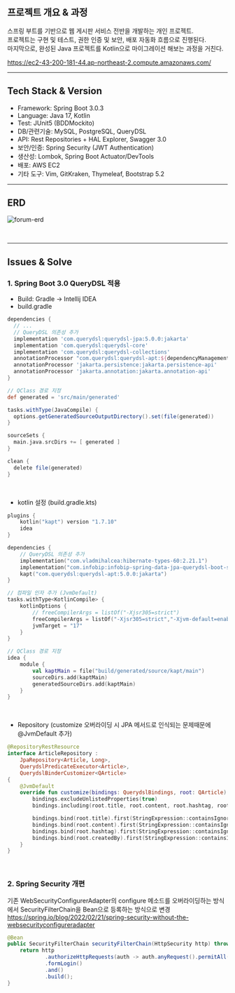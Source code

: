 ## 프로젝트 개요 & 과정
스프링 부트를 기반으로 웹 게시판 서비스 전반을 개발하는 개인 프로젝트. <br/>
프로젝트는 구현 및 테스트, 권한 인증 및 보안, 배포 자동화 흐름으로 진행된다. <br/>
마지막으로, 완성된 Java 프로젝트를 Kotlin으로 마이그레이션 해보는 과정을 거친다.

https://ec2-43-200-181-44.ap-northeast-2.compute.amazonaws.com/

---
## Tech Stack & Version
- Framework: Spring Boot 3.0.3
- Language: Java 17, Kotlin
- Test: JUnit5 (BDDMockito)
- DB/관련기술: MySQL, PostgreSQL, QueryDSL
- API: Rest Repositories + HAL Explorer, Swagger 3.0
- 보안/인증: Spring Security (JWT Authentication)
- 생산성: Lombok, Spring Boot Actuator/DevTools
- 배포: AWS EC2
- 기타 도구: Vim, GitKraken, Thymeleaf, Bootstrap 5.2

---

## ERD
![forum-erd](https://user-images.githubusercontent.com/95991654/224528500-f01aa2b4-d204-4643-af02-8d275aeae4d7.svg)

<br/>

---

## Issues & Solve
### 1. Spring Boot 3.0 QueryDSL 적용
- Build: Gradle -> Intellij IDEA
- build.gradle

```groovy
dependencies {
  // ...
  // QueryDSL 의존성 추가
  implementation 'com.querydsl:querydsl-jpa:5.0.0:jakarta'
  implementation 'com.querydsl:querydsl-core'
  implementation 'com.querydsl:querydsl-collections'
  annotationProcessor "com.querydsl:querydsl-apt:${dependencyManagement.importedProperties['querydsl.version']}:jakarta"
  annotationProcessor 'jakarta.persistence:jakarta.persistence-api'
  annotationProcessor 'jakarta.annotation:jakarta.annotation-api'
}

// QClass 경로 지정
def generated = 'src/main/generated'

tasks.withType(JavaCompile) {
  options.getGeneratedSourceOutputDirectory().set(file(generated))
}

sourceSets {
  main.java.srcDirs += [ generated ]
}

clean {
  delete file(generated)
}
```

<br/>

- kotlin 설정 (build.gradle.kts)
```kotlin
plugins {
    kotlin("kapt") version "1.7.10"
    idea
}

dependencies {
    // QueryDSL 의존성 추가
    implementation("com.vladmihalcea:hibernate-types-60:2.21.1")
    implementation("com.infobip:infobip-spring-data-jpa-querydsl-boot-starter:8.1.0")
    kapt("com.querydsl:querydsl-apt:5.0.0:jakarta")
}

// 컴파일 인자 추가 (JvmDefault)
tasks.withType<KotlinCompile> {
    kotlinOptions {
        // freeCompilerArgs = listOf("-Xjsr305=strict")
        freeCompilerArgs = listOf("-Xjsr305=strict","-Xjvm-default=enable")
        jvmTarget = "17"
    }
}

// QClass 경로 지정
idea {
    module {
        val kaptMain = file("build/generated/source/kapt/main")
        sourceDirs.add(kaptMain)
        generatedSourceDirs.add(kaptMain)
    }
}
```

<br/>

- Repository (customize 오버라이딩 시 JPA 메서드로 인식되는 문제때문에 @JvmDefault 추가)
```kotlin
@RepositoryRestResource
interface ArticleRepository :
    JpaRepository<Article, Long>,
    QuerydslPredicateExecutor<Article>,
    QuerydslBinderCustomizer<QArticle>
{
    @JvmDefault
    override fun customize(bindings: QuerydslBindings, root: QArticle): Unit {
        bindings.excludeUnlistedProperties(true)
        bindings.including(root.title, root.content, root.hashtag, root.createdBy)

        bindings.bind(root.title).first(StringExpression::containsIgnoreCase)
        bindings.bind(root.content).first(StringExpression::containsIgnoreCase)
        bindings.bind(root.hashtag).first(StringExpression::containsIgnoreCase)
        bindings.bind(root.createdBy).first(StringExpression::containsIgnoreCase)
    }
}
```

<br/>

### 2. Spring Security 개편
기존 WebSecurityConfigurerAdapter의 configure 메소드를 오버라이딩하는 방식에서 
SecurityFilterChain을 Bean으로 등록하는 방식으로 변경 <br/>
https://spring.io/blog/2022/02/21/spring-security-without-the-websecurityconfigureradapter
```java
@Bean
public SecurityFilterChain securityFilterChain(HttpSecurity http) throws Exception {
    return http
            .authorizeHttpRequests(auth -> auth.anyRequest().permitAll())
            .formLogin()
            .and()
            .build();
}
```
